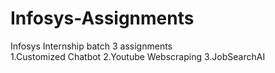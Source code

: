 # Infosys-Assignments
Infosys Internship batch 3 assignments                                                                                
1.Customized Chatbot
2.Youtube Webscraping
3.JobSearchAI 
